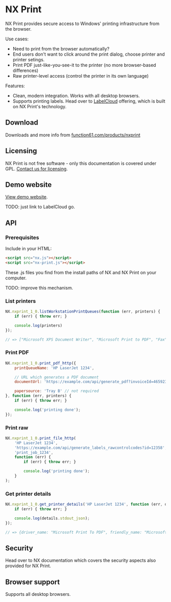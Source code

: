 NX Print
========

NX Print provides secure access to Windows' printing infrastructure from the browser.

Use cases:

- Need to print from the browser automatically?
- End users don't want to click around the print dialog, choose printer and printer setings.
- Print PDF just-like-you-see-it to the printer (no more browser-based differences)
- Raw printer-level access (control the printer in its own language)

Features:

- Clean, modern integration. Works with all desktop browsers.
- Supports printing labels. Head over to [LabelCloud](https://function61.com/products/labelcloud/) offering, which is built on NX Print's technology.

Download
--------

Downloads and more info from [function61.com/products/nxprint](https://function61.com/products/nxprint/)

Licensing
---------

NX Print is not free software - only this documentation is covered under GPL. [Contact us for licensing](https://function61.com/products/nxprint/).

Demo website
------------

[View demo website](https://s3.amazonaws.com/xs.fi/nx/example/nx.nxprint_1_0-demo.html).

TODO: just link to LabelCloud go.

API
---

### Prerequisites

Include in your HTML:

```html
<script src="nx.js"></script>
<script src="nx-print.js"></script>
```

These .js files you find from the install paths of NX and NX Print on your computer.

TODO: improve this mechanism.

### List printers

```javascript
NX.nxprint_1_0.listWorkstationPrintQueues(function (err, printers) {
	if (err) { throw err; }

	console.log(printers)
});

// => ["Microsoft XPS Document Writer", "Microsoft Print to PDF", "Fax"]

```

### Print PDF

```javascript
NX.nxprint_1_0.print_pdf_http({
	printQueueName: 'HP LaserJet 1234',

	// URL which generates a PDF document
	documentUrl: 'https://example.com/api/generate_pdf?invoiceId=465923',

	papersource: 'Tray B' // not required
}, function (err, printers) {
	if (err) { throw err; }

	console.log('printing done');
});

```

### Print raw

```javascript
NX.nxprint_1_0.print_file_http(
	'HP LaserJet 1234',
	'https://example.com/api/generate_labels_rawcontrolcodes?id=12358',
	'print_job_1234',
	function (err) {
		if (err) { throw err; }

		console.log('printing done');
	}
);

```

### Get printer details

```javascript
NX.nxprint_1_0.get_printer_details('HP LaserJet 1234', function (err, details) {
	if (err) { throw err; }

	console.log(details.stdout_json);
});

// => {driver_name: "Microsoft Print To PDF", friendly_name: "Microsoft Print to PDF", paper_sources: []}

```

Security
--------

Head over to NX documentation which covers the security aspects also provided for NX Print.

Browser support
---------------

Supports all desktop browsers.
